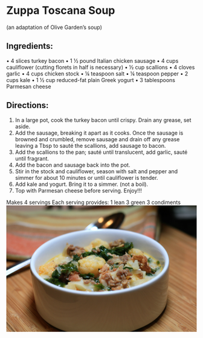 # Zuppa Toscana Soup
(an adaptation of Olive Garden’s soup)

## Ingredients:
• 4 slices turkey bacon
• 1 ½ pound Italian chicken sausage
• 4 cups cauliflower (cutting florets in half is necessary)
• ½ cup scallions
• 4 cloves garlic
• 4 cups chicken stock
• ¼ teaspoon salt
• ¼ teaspoon pepper
• 2 cups kale
• 1 ½ cup reduced-fat plain Greek yogurt
• 3 tablespoons Parmesan cheese

## Directions:
1. In a large pot, cook the turkey bacon until crispy. Drain any grease, set aside. 
2. Add the sausage, breaking it apart as it cooks. Once the sausage is browned and crumbled, remove sausage and drain off any grease leaving a Tbsp to sauté the scallions, add sausage to bacon.
3. Add the scallions to the pan; sauté until translucent, add garlic, sauté until fragrant. 
4. Add the bacon and sausage back into the pot. 
5. Stir in the stock and cauliflower, season with salt and pepper and simmer for about 10 minutes or until cauliflower is tender.
6. Add kale and yogurt. Bring it to a simmer. (not a boil). 
7. Top with Parmesan cheese before serving. Enjoy!!! 

Makes 4 servings
Each serving provides:
1 lean
3 green
3 condiments
![Zuppa Toscana Soup](images/Zuppa%20Toscana%20Soup.jpeg)

